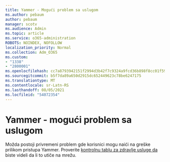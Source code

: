 ```yaml
---
title: Yammer - Mogući problem sa uslugom
ms.author: pebaum
author: pebaum
manager: scotv
ms.audience: Admin
ms.topic: article
ms.service: o365-administration
ROBOTS: NOINDEX, NOFOLLOW
localization_priority: Normal
ms.collection: Adm_O365
ms.custom:
- "1338"
- "2800001"
ms.openlocfilehash: cc7a8793942151f2994d3b42f7c9324a9fcd36b898f8cc01f59538294a7b8dc8
ms.sourcegitcommit: b5f7da89a650d2915dc652449623c78be6247175
ms.translationtype: MT
ms.contentlocale: sr-Latn-RS
ms.lasthandoff: 08/05/2021
ms.locfileid: "54072354"
---
```

# <a name="yammer---possible-service-issue"></a>Yammer - mogući problem sa uslugom

Možda postoji privremeni problem gde korisnici mogu naići na greške prilikom pristupa Yammer. Proverite [kontrolnu tablu za zdravlje usluge da](https://admin.microsoft.com/AdminPortal/Home#/servicehealth) biste videli da li to utiče na mrežu.
